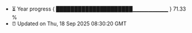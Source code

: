 - ⏳ Year progress { █████████████████████▁▁▁▁▁▁▁▁▁ } 71.33 %
- ⏰ Updated on Thu, 18 Sep 2025 08:30:20 GMT

